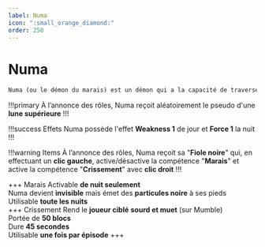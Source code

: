 ```yaml
---
label: Numa
icon: ":small_orange_diamond:"
order: 250
---
```


# Numa

```txt
Numa (ou le démon du marais) est un démon qui a la capacité de traverser le sol et les murs
```

!!!primary
À l’annonce des rôles, Numa reçoit aléatoirement le pseudo d'une **lune supérieure**
!!!

!!!success Effets
Numa possède l'effet **Weakness 1** de jour et **Force 1** la nuit
!!!

!!!warning Items
À l’annonce des rôles, Numa reçoit sa "**Fiole noire**" qui, en effectuant un **clic gauche**, active/désactive la compétence "**Marais**" et active la compétence "**Crissement**" avec **clic droit**
!!!

+++ Marais
Activable **de nuit seulement** <br>
Numa devient **invisible** mais émet des **particules noire** à ses pieds <br>
Utilisable **toute les nuits** <br>
+++ Crissement
Rend le **joueur ciblé** **sourd et muet** (sur Mumble) <br>
Portée de **50 blocs** <br>
Dure **45 secondes** <br>
Utilisable **une fois par épisode**
+++





